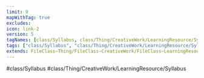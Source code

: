 ```yaml
---
limit: 9
mapWithTag: true
excludes:
icon: link-2
version: 5
tagNames: [class/Syllabus, class/Thing/CreativeWork/LearningResource/Syllabus, schema-org/Syllabus]
tags: ["class/Syllabus", "class/Thing/CreativeWork/LearningResource/Syllabus"]
extends: FileClass~Thing/FileClass~CreativeWork/FileClass~LearningResource
---
```


#class/Syllabus
#class/Thing/CreativeWork/LearningResource/Syllabus

